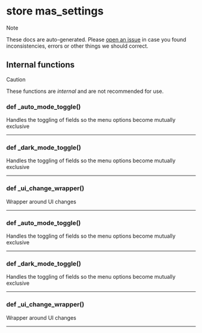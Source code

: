 # store mas_settings

> [!NOTE]
> These docs are auto-generated. Please [open an issue](https://github.com/Friends-of-Monika/mas-docs/issues/new)
> in case you found inconsistencies, errors or other things we should correct.

## Internal functions

> [!CAUTION]
> These functions are *internal* and are not recommended for use.

### def _auto_mode_toggle()

Handles the toggling of fields so the menu options become mutually exclusive

---

### def _dark_mode_toggle()

Handles the toggling of fields so the menu options become mutually exclusive

---

### def _ui_change_wrapper()

Wrapper around UI changes

---

### def _auto_mode_toggle()

Handles the toggling of fields so the menu options become mutually exclusive

---

### def _dark_mode_toggle()

Handles the toggling of fields so the menu options become mutually exclusive

---

### def _ui_change_wrapper()

Wrapper around UI changes

---

